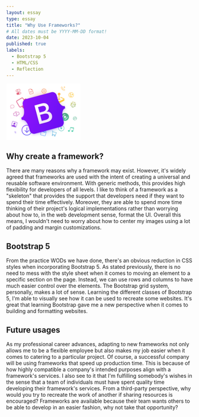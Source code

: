 ```yaml
---
layout: essay
type: essay
title: "Why Use Frameworks?"
# All dates must be YYYY-MM-DD format!
date: 2023-10-04
published: true
labels:
  - Bootstrap 5
  - HTML/CSS
  - Reflection
---
```

<img width="200px" class="rounded float-start pe-4" src="../img/icons-hero.png">

## Why create a framework?
There are many reasons why a framework may exist. However, it's widely agreed that frameworks are used with the intent of creating a universal and reusable software environment. With generic methods, this provides high flexibility for developers of all levels. I like to think of a framework as a "skeleton" that provides the support that developers need if they want to spend their time effectively. Moreover, they are able to spend more time thinking of their project's logical implementations rather than worrying about how to, in the web development sense, format the UI. Overall this means, I wouldn't need to worry about how to center my images using a lot of padding and margin customizations. 

## Bootstrap 5
From the practice WODs we have done, there's an obvious reduction in CSS styles when incorporating Bootstrap 5. As stated previously, there is no need to mess with the style sheet when it comes to moving an element to a specific section on the page. Instead, we can use rows and columns to have much easier control over the elements. The Bootstrap grid system, personally, makes a lot of sense. Learning the different classes of Bootstrap 5, I'm able to visually see how it can be used to recreate some websites. It's great that learning Bootstrap gave me a new perspective when it comes to building and formatting websites.

## Future usages
As my professional career advances, adapting to new frameworks not only allows me to be a flexible employee but also makes my job easier when it comes to catering to a particular project. Of course, a successful company will be using frameworks that speed up production time. This is because of how highly compatible a company's intended purposes align with a framework's services. I also see to it that I'm fulfilling somebody's wishes in the sense that a team of individuals must have spent quality time developing their framework's services. From a third-party perspective, why would you try to recreate the work of another if sharing resources is encouraged? Frameworks are available because their team wants others to be able to develop in an easier fashion, why not take that opportunity?
 
